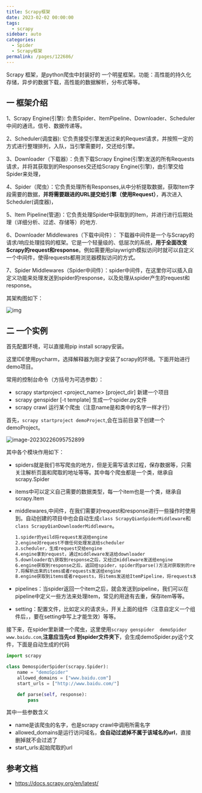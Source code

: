 ```yaml
---
title: Scrapy框架
date: 2023-02-02 00:00:00
tags: 
  - scrapy
sidebar: auto
categories: 
  - Spider
  - Scrapy框架
permalink: /pages/122686/
---
```


Scrapy 框架，是python爬虫中封装好的 一个明星框架。功能：高性能的持久化存储，异步的数据下载，高性能的数据解析，分布式等等。

## 一 框架介绍

1、Scrapy Engine(引擎): 负责Spider、ItemPipeline、Downloader、Scheduler中间的通讯，信号、数据传递等。

2、Scheduler(调度器): 它负责接受引擎发送过来的Request请求，并按照一定的方式进行整理排列，入队，当引擎需要时，交还给引擎。

3、Downloader（下载器）：负责下载Scrapy Engine(引擎)发送的所有Requests请求，并将其获取到的Responses交还给Scrapy Engine(引擎)，由引擎交给Spider来处理，

4、Spider（爬虫）：它负责处理所有Responses,从中分析提取数据，获取Item字段需要的数据，**并将需要跟进的URL提交给引擎（使用Request）**，再次进入Scheduler(调度器)，

5、Item Pipeline(管道)：它负责处理Spider中获取到的Item，并进行进行后期处理（详细分析、过滤、存储等）的地方.

6、Downloader Middlewares（下载中间件）： 下载器中间件是一个与Scrapy的请求/响应处理挂钩的框架。它是一个轻量级的、低层次的系统，**用于全面改变Scrapy的request和response**。例如需要用playwrigth模拟访问时就可以自定义一个中间件，使得requests都用浏览器模拟访问的方式。

7、Spider Middlewares（Spider中间件）：spider中间件，在这里你可以插入自定义功能来处理发送到spider的response，以及处理从spider产生的request和response。

其架构图如下：

![img](https://typora-1309665611.cos.ap-nanjing.myqcloud.com/typora/1324415-20180514145258553-377347092.png)

## 二 一个实例

首先配置环境，可以直接用pip install scrapy安装。

这里IDE使用pycharm，选择解释器为刚才安装了scrapy的环境。下面开始进行demo项目。

常用的控制台命令（方括号为可选参数）：

- scrapy startproject <project_name> [project_dir]  新建一个项目
- scrapy genspider [-t template] <name> <domain> 生成一个spider.py文件
- scrapy crawl <spider> 运行某个爬虫（注意name是和类中的名字一样才行）

首先，`scrapy startproject demoProject`,会在当前目录下创建一个demoProject。

![image-20230226095752899](https://typora-1309665611.cos.ap-nanjing.myqcloud.com/typora/image-20230226095752899.png)

其中各个模块作用如下：

- spiders就是我们书写爬虫的地方，但是无需写请求过程，保存数据等，只需关注解析页面和爬取的地址等等。其中每个爬虫都是一个类，继承自scrapy.Spider
- items中可以定义自己需要的数据类型，每一个item也是一个类，继承自scrapy.Item
- middlewares,中间件，在我们需要对request和response进行一些操作时使用到。自动创建的项目中也会自动生成`class ScrapyQianSpiderMiddleware`和`class ScrapyQianDownloaderMiddleware`。

  ```markdown
  1.spider的yeild将request发送给engine
  2.engine对request不做任何处理发送给scheduler
  3.scheduler，生成request交给engine
  4.engine拿到request，通过middleware发送给downloader
  5.downloader在\获取到response之后，又经过middleware发送给engine
  6.engine获取到response之后，返回给spider，spider的parse()方法对获取到的response进行处理，解析出items或者requests
  7.将解析出来的items或者requests发送给engine
  8.engine获取到items或者requests，将items发送给ItemPipeline，将requests发送给scheduler（注意：只有调度器中不存在request时，程序才停止，及时请求失败scrapy也会重新进行请求）
  ```

- pipelines：当spider返回一个item之后，就会发送到pipeline，我们可以在pipeline中定义一些方法来处理item，常见的用途有去重，保存item等等。
- setting：配置文件，比如定义的请求头，开关上面的组件（注意自定义一个组件后，，要在setting中写上才能生效）等等。

接下来，在spider里新建一个爬虫，这里使用`scrapy genspider  demoSpider www.baidu.com`,**注意应当先cd 到spider文件夹下**，会生成demoSpider.py这个文件，下面是自动生成的代码

```python
import scrapy

class DemospiderSpider(scrapy.Spider):
    name = "demoSpider"
    allowed_domains = ["www.baidu.com"]
    start_urls = ["http://www.baidu.com/"]

    def parse(self, response):
        pass
```

其中一些参数含义

- name是该爬虫的名字，也是scrapy crawl中调用所需名字
- allowed_domains是运行访问域名，**会自动过滤掉不属于该域名的url**，直接删掉就不会过滤了
- start_urls:起始爬取的url



## 参考文档

- https://docs.scrapy.org/en/latest/

  